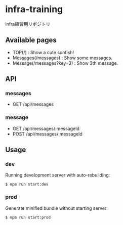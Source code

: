# infra-training
infra練習用リポジトリ

## Available pages
- TOP(/) : Show a cute sunfish!
- Messages(/messages) : Show some messages.
- Message(/messages?key=3) : Show 3th message.

## API
### messages
- GET /api/messages

### message
- GET /api/messages/:messageId
- POST /api/messages/:messageId

## Usage
### dev
Running development server with auto-rebuilding:
```
$ npm run start:dev
```

### prod
Generate minified bundle without starting server:
```
$ npm run start:prod
```